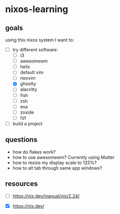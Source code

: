 # nixos-learning

## goals

using this nixos system I want to:

- [ ] try different software:
	- [ ] i3
	- [ ] awesomewm
	- [ ] helix
	- [ ] default vim
	- [ ] neovim
	- [x] ghostty
	- [ ] alacritty
	- [ ] fish
	- [ ] zsh
	- [ ] exa
	- [ ] zoxide
	- [ ] fzf
- [ ] build a project

## questions

- how do flakes work?
- how to use awesomewm? Currently using Mutter
- how to resize my display scale to 125%?
- how to alt tab through same app windows?

## resources

- [ ] https://nix.dev/manual/nix/2.24/
- [X] https://nix.dev/

